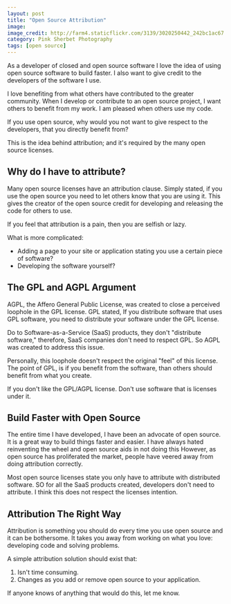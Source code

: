 ```yaml
---
layout: post
title: "Open Source Attribution"
image: 
image_credit: http://farm4.staticflickr.com/3139/3020250442_242bc1ac67.jpg
category: Pink Sherbet Photography
tags: [open source]
---
```


As a developer of closed and open source software I love the idea of using open source software to build faster. I also want to give credit to the developers of the software I use. 

I love benefiting from what others have contributed to the greater community. When I develop or contribute to an open source project, I want others to benefit from my work. I am pleased when others use my code.

If you use open source, why would you not want to give respect to the developers, that you directly benefit from?

This is the idea behind attribution; and it's required by the many open source licenses.

## Why do I have to attribute?

Many open source licenses have an attribution clause. Simply stated, if you use the open source you need to let others know that you are using it. This gives the creator of the open source credit for developing and releasing the code for others to use.

If you feel that attribution is a pain, then you are selfish or lazy. 

What is more complicated:

* Adding a page to your site or application stating you use a certain piece of software?
* Developing the software yourself?

## The GPL and AGPL Argument

AGPL, the Affero General Public License, was created to close a perceived loophole in the GPL license. GPL stated, If you distribute software that uses GPL software, you need to distribute your software under the GPL license.

Do to Software-as-a-Service (SaaS) products, they don't "distribute software," therefore, SaaS companies don't need to respect GPL. So AGPL was created to address this issue.

Personally, this loophole doesn't respect the original "feel" of this license. The point of GPL, is if you benefit from the software, than others should benefit from what you create.

If you don't like the GPL/AGPL license. Don't use software that is licenses under it.

## Build Faster with Open Source

The entire time I have developed, I have been an advocate of open source. It is a great way to build things faster and easier. I have always hated reinventing the wheel and open source aids in not doing this However, as open source has proliferated the market, people have veered away from doing attribution correctly.

Most open source licenses state you only have to attribute with distributed software. SO for all the SaaS products created, developers don't need to attribute. I think this does not respect the licenses intention.

## Attribution The Right Way

Attribution is something you should do every time you use open source and it can be bothersome. It takes you away from working on what you love: developing code and solving problems. 

A simple attribution solution should exist that:

1. Isn't time consuming.
2. Changes as you add or remove open source to your application.

If anyone knows of anything that would do this, let me know.